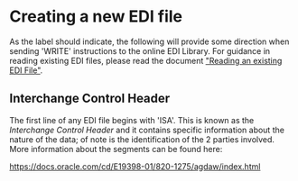 # Creating a new EDI file
As the label should indicate, the following will provide some direction when sending 'WRITE' instructions
to the online EDI Library. For guidance in reading existing EDI files, please read the document
 <a href='./EDI_Library_Read.md' target="_blank">"Reading an existing EDI File"</a>.

## Interchange Control Header
The first line of any EDI file begins with 'ISA'.  This is known as the _Interchange Control Header_ and
it contains specific information about the nature of the data; of note is the identification of the
2 parties involved. More information about the segments can be found here:

https://docs.oracle.com/cd/E19398-01/820-1275/agdaw/index.html
